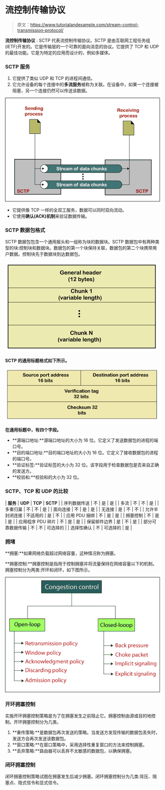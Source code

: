 # 流控制传输协议

> 原文：<https://www.tutorialandexample.com/stream-control-transmission-protocol/>

**流控制传输协议** : SCTP 代表流控制传输协议。SCTP 是由互联网工程任务组(IETF)开发的。它是传输层的一个可靠的面向消息的协议。它提供了 TCP 和 UDP 的最佳功能。它是为特定的应用而设计的，例如多媒体。

### SCTP 服务

1.  它提供了类似 UDP 和 TCP 的进程间通信。
2.  它允许设备的每个连接中的**多流服务**被称为关联。在设备中，如果一个连接被阻塞，另一个连接仍然可以传送该数据。

![Stream Control Transmission Protocol](img/05261ec1f3d353c83dd67ef06e413ea7.png)

*   它提供像 TCP 一样的全双工服务，数据可以同时双向流动。
*   它使用**确认(ACK)机制**来验证数据传输。

### SCTP 数据包格式

SCTP 数据包包含一个通用报头和一组称为块的数据块。SCTP 数据包中有两种类型的块:控制块和数据块。数据包的第一个块保持关联，数据包的第二个块携带用户数据。控制块先于数据块到达数据包。

![Stream Control Transmission Protocol](img/aabfb64501e9c2893f0401d53a75ee85.png)

**SCTP 的通用标题格式如下所示。**

![Stream Control Transmission Protocol](img/257b5c813e11e98eed964d50f0760df0.png)

**在通用标题中，有四个字段。**

*   **源端口地址:**源端口地址的大小为 16 位。它定义了发送数据包的进程的端口号。
*   **目的端口地址:**目的端口地址的大小为 16 位。它定义了接收数据包的进程的端口号。
*   **验证标签:**验证标签的大小为 32 位。该字段用于检查数据包是否来自正确的发送方。
*   **校验和:**校验和的大小为 32 位。

### SCTP、TCP 和 UDP 的比较



| **服务** | **UDP** | **TCP** | **SCTP** |
| 序列数据传送 | 不 | 是 | 是 |
| 多流 | 不 | 不 | 是 |
| 多重归巢 | 不 | 不 | 是 |
| 面向连接 | 不 | 是 | 是 |
| 无连接 | 是 | 不 | 不 |
| 允许半封闭连接 | 不适用的 | 是 | 不 |
| 应用 PDU 捆绑 | 不 | 是 | 是 |
| 拥塞控制 | 不 | 是 | 是 |
| 应用程序 PDU 碎片 | 不 | 是 | 是 |
| 保留邮件边界 | 是 | 不 | 是 |
| 部分可靠数据传输 | 不 | 不 | 可选择的 |
| 选择性确认 | 不 | 可选择的 | 是 |



### **拥堵**

**拥塞:**如果网络负载超过网络容量，这种情况称为拥塞。

**拥塞控制:**拥塞控制是指用于控制拥塞并将流量保持在网络容量以下的机制。拥塞控制分为两类:开环和闭环，如下图所示。

![Stream Control Transmission Protocol](img/847d284c2423e10983befb3fc77f2d2e.png)

### **开环拥塞控制**

实施开环拥塞控制策略是为了在拥塞发生之前阻止它。拥塞控制由源或目的地控制。开环拥塞控制分为几类。

1.  **重传策略:**是数据包再次发送的策略。当发送方发现传输的数据包丢失时，发送方会再次发送该数据包。
2.  **窗口策略:**在窗口策略中，采用选择性重复窗口的方法来控制拥塞。
3.  **丢弃策略:**路由器可以丢弃不太敏感的数据包，以确保拥塞。

### **闭环拥塞控制**

闭环拥塞控制策略试图在拥塞发生后减少拥塞。闭环拥塞控制分为几类:背压、阻塞点、隐式信令和显式信令。